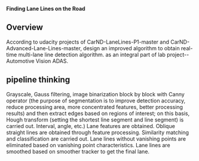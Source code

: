 **Finding Lane Lines on the Road** 

Overview
---
According to udacity projects of CarND-LaneLines-P1-master and CarND-Advanced-Lane-Lines-master, design an improved algorithm to obtain real-time multi-lane line detection algorithm. 
as an integral part of lab project-- Automotive Vision ADAS.

pipeline thinking
---
Grayscale, Gauss filtering, image binarization block by block with Canny operator (the purpose of segmentation is to improve detection accuracy, reduce processing area, more concentrated features, better processing results) and then extract edges based on regions of interest; on this basis, Hough transform (setting the shortest line segment and line segment) is carried out. Interval, angle, etc.) Lane features are obtained. Oblique straight lines are obtained through feature processing. Similarity matching and classification are carried out. Lane lines without vanishing points are eliminated based on vanishing point characteristics. Lane lines are smoothed based on smoother tracker to get the final lane.



